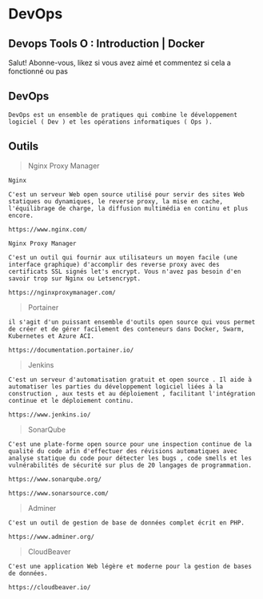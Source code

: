 # DevOps

## Devops Tools O : Introduction | Docker

Salut! Abonne-vous, likez si vous avez aimé et commentez si cela a fonctionné ou pas

## DevOps

```
DevOps est un ensemble de pratiques qui combine le développement logiciel ( Dev ) et les opérations informatiques ( Ops ).
```

## Outils

> Nginx Proxy Manager

```
Nginx

C'est un serveur Web open source utilisé pour servir des sites Web statiques ou dynamiques, le reverse proxy, la mise en cache, l'équilibrage de charge, la diffusion multimédia en continu et plus encore.

https://www.nginx.com/

Nginx Proxy Manager

C'est un outil qui fournir aux utilisateurs un moyen facile (une interface graphique) d'accomplir des reverse proxy avec des certificats SSL signés let's encrypt. Vous n'avez pas besoin d'en savoir trop sur Nginx ou Letsencrypt.

https://nginxproxymanager.com/

```

> Portainer

```
il s'agit d'un puissant ensemble d'outils open source qui vous permet de créer et de gérer facilement des conteneurs dans Docker, Swarm, Kubernetes et Azure ACI.

https://documentation.portainer.io/

```

> Jenkins

```
C'est un serveur d'automatisation gratuit et open source . Il aide à automatiser les parties du développement logiciel liées à la construction , aux tests et au déploiement , facilitant l'intégration continue et le déploiement continu.

https://www.jenkins.io/

```

> SonarQube

```
C'est une plate-forme open source pour une inspection continue de la qualité du code afin d'effectuer des révisions automatiques avec analyse statique du code pour détecter les bugs , code smells et les vulnérabilités de sécurité sur plus de 20 langages de programmation.

https://www.sonarqube.org/

https://www.sonarsource.com/

```

> Adminer

```
C'est un outil de gestion de base de données complet écrit en PHP.

https://www.adminer.org/

```

> CloudBeaver

```
C'est une application Web légère et moderne pour la gestion de bases de données.

https://cloudbeaver.io/

```
